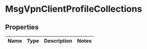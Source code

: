
# MsgVpnClientProfileCollections

## Properties
Name | Type | Description | Notes
------------ | ------------- | ------------- | -------------




